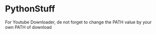# PythonStuff
  For Youtube Downloader, de not forget to change the PATH value by your own PATH of download
